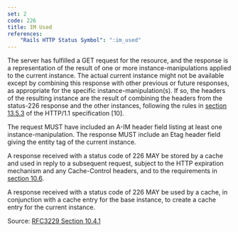 ```yaml
---
set: 2
code: 226
title: IM Used
references:
    "Rails HTTP Status Symbol": ":im_used"
---
```


The server has fulfilled a GET request for the resource, and the response is a
representation of the result of one or more instance-manipulations applied to
the current instance. The actual current instance might not be available except
by combining this response with other previous or future responses, as
appropriate for the specific instance-manipulation(s). If so, the headers of the
resulting instance are the result of combining the headers from the status-226
response and the other instances, following the rules in [section 13.5.3][2] of
the HTTP/1.1 specification [10].

The request MUST have included an A-IM header field listing at least
one instance-manipulation.  The response MUST include an Etag header
field giving the entity tag of the current instance.

A response received with a status code of 226 MAY be stored by a
cache and used in reply to a subsequent request, subject to the HTTP
expiration mechanism and any Cache-Control headers, and to the
requirements in [section 10.6][3].

A response received with a status code of 226 MAY be used by a cache,
in conjunction with a cache entry for the base instance, to create a
cache entry for the current instance.

Source: [RFC3229 Section 10.4.1][1]

[1]: <http://tools.ietf.org/html/rfc3229#section-10.4.1>
[2]: <http://tools.ietf.org/html/rfc3229#section-13.5.3>
[3]: <http://tools.ietf.org/html/rfc3229#section-10.6>